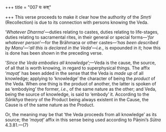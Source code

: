 +++
title = "007 यः कश्"

+++
This verse proceeds to make it clear how the authority of the *Smṛti*
(Recollection) is due to its connection with persons knowing the Veda.

‘*Whatever Dharma*’—duties relating to castes, duties relating to
life-stages, duties relating to sacramental rites, in their general or
special forms—‘*for whatever person*’—for the Brāhmaṇa or other
castes—‘*has been described by Manu*’—‘*all this is declared in the
Veda*’—*i.e*., is expounded in it; how this is done has been shown in
the preceding verse.

‘*Since the Veda embodies all knowledge*’;—Veda is the cause, the
source, of all that is worth knowing, in regard to superphysical things.
The affix ‘*mayaṭ*’ has been added in the sense that the Veda is *made
up* of all knowledge; applying to ‘knowledge’ the character of being the
*product* of the Veda. When one thing is the produot of another, the
latter is spoken of as ‘embodying’ the former, *i.e*., of the same
nature as the other; and Veda, being the source of knowledge, is said to
‘embody’ it. According to the *Sāṅkhya* theory of the Product being
always existent in the Cause, the Cause is of the same nature as the
Product.

Or, the meaning may be that ‘the Veda proceeds from all knowledge’ as
its source; the ‘*mayaṭ*’ affix in this sense being used according to
Pāṇini’s *Sūtra* 4.3.81.—(7)


